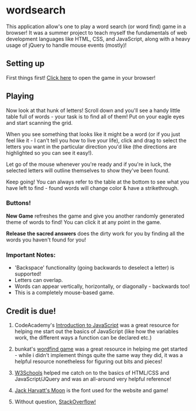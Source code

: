 # wordsearch

This application allow's one to play a word search (or word find) game in a browser! It was a summer project to teach myself the fundamentals of web development languages like HTML, CSS, and JavaScript, along with a heavy usage of jQuery to handle mouse events (mostly)!

## Setting up

First things first! [Click here](http://htmlpreview.github.io/?https://github.com/nooraftab/wordsearch/blob/master/wordsearch.html) to open the game in your browser!

## Playing

Now look at that hunk of letters! Scroll down and you'll see a handy little table full of words - your task is to find all of them! Put on your eagle eyes and start scanning the grid. 

When you see something that looks like it might be a word (or if you just feel like it - I can't tell you how to live your life), click and drag to select the letters you want in the particular direction you'd like (the directions are highlighted so you can see it easy!).

Let go of the mouse whenever you're ready and if you're in luck, the selected letters will outline themselves to show they've been found.

Keep going! You can always refer to the table at the bottom to see what you have left to find - found words will change color & have a strikethrough.

### Buttons!

**New Game** refreshes the game and give you another randomly generated theme of words to find! You can click it at any point in the game.

**Release the sacred answers** does the dirty work for you by finding all the words you haven't found for you! 

### Important Notes: 

- 'Backspace' functionality (going backwards to deselect a letter) is supported!
- Letters can overlap.
- Words can appear vertically, horizontally, or diagonally - backwards too!
- This is a completely mouse-based game.

## Credit is due!

1) CodeAcademy's [Introduction to JavaScript](https://www.codecademy.com/learn/introduction-to-javascript) was a great resource for helping me start out the basics of JavaScript (like how the variables work, the different ways a function can be declared etc.)

2) bunkat's [wordfind game](https://github.com/bunkat/wordfind) was a great resource in helping me get started - while i didn't implement things quite the same way they did, it was a helpful resource nonetheless for figuring out bits and pieces! 

3) [W3Schools](https://www.w3schools.com/) helped me catch on to the basics of HTML/CSS and JavaScript/JQuery and was an all-around very helpful reference!

4) [Jack Harvatt's Moon](https://www.behance.net/gallery/23468357/www.studentshow.com/gallery/23468357/Moon-Free-Font) is the font used for the website and game! 

5) Without question, [StackOverflow!](https://stackoverflow.com/)
